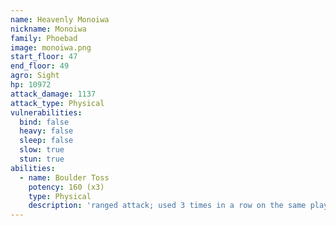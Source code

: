 ```yaml
---
name: Heavenly Monoiwa
nickname: Monoiwa
family: Phoebad
image: monoiwa.png
start_floor: 47
end_floor: 49
agro: Sight
hp: 10972
attack_damage: 1137
attack_type: Physical
vulnerabilities:
  bind: false
  heavy: false
  sleep: false
  slow: true
  stun: true
abilities:
  - name: Boulder Toss
    potency: 160 (x3)
    type: Physical
    description: 'ranged attack; used 3 times in a row on the same player'
---
```

